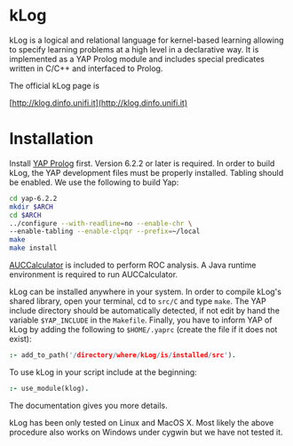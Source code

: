 # kLog

kLog is a logical and relational language for kernel-based learning allowing to specify learning problems at a high level in a declarative way.
It is implemented as a YAP Prolog module and includes special predicates written in C/C++ and interfaced to Prolog.

The official kLog page is

[http://klog.dinfo.unifi.it](http://klog.dinfo.unifi.it)

# Installation

Install [YAP Prolog](http://www.dcc.fc.up.pt/~vsc/Yap/) first. Version 6.2.2 or later is required.
In order to build kLog, the YAP development files must be properly installed. Tabling should be enabled.
We use the following to build Yap:
```bash
cd yap-6.2.2
mkdir $ARCH
cd $ARCH
../configure --with-readline=no --enable-chr \
--enable-tabling --enable-clpqr --prefix=~/local
make
make install
```
[AUCCalculator](http://mark.goadrich.com/programs/AUC/) is included to perform ROC analysis. A Java runtime environment is required to run AUCCalculator.

kLog can be installed anywhere in your system.
In order to compile kLog's shared library, open your terminal, cd to `src/C` and type `make`.
The YAP include directory should be automatically detected, if not edit by hand the variable `$YAP_INCLUDE` in the `Makefile`.
Finally, you have to inform YAP of kLog by adding the following to `$HOME/.yaprc` (create the file if it does not exist):

```prolog
:- add_to_path('/directory/where/kLog/is/installed/src').
```

To use kLog in your script include at the beginning:
```prolog
:- use_module(klog).
```

The documentation gives you more details.

kLog has been only tested on Linux and MacOS X. Most likely the above procedure also works on Windows under cygwin but we have not tested it.
